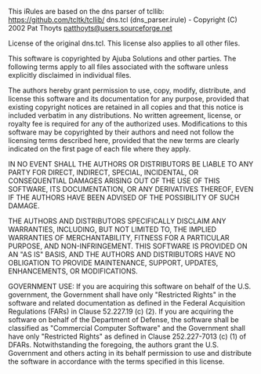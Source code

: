 This iRules are based on the dns parser of tcllib: https://github.com/tcltk/tcllib/
dns.tcl (dns_parser.irule) - Copyright (C) 2002 Pat Thoyts <patthoyts@users.sourceforge.net>

License of the original dns.tcl. This license also applies to all other files.

This software is copyrighted by Ajuba Solutions and other parties.
The following terms apply to all files associated with the software
unless explicitly disclaimed in individual files.

The authors hereby grant permission to use, copy, modify, distribute,
and license this software and its documentation for any purpose,
provided that existing copyright notices are retained in all copies
and that this notice is included verbatim in any distributions. No
written agreement, license, or royalty fee is required for any of the
authorized uses.  Modifications to this software may be copyrighted by
their authors and need not follow the licensing terms described here,
provided that the new terms are clearly indicated on the first page of
each file where they apply.

IN NO EVENT SHALL THE AUTHORS OR DISTRIBUTORS BE LIABLE TO ANY PARTY
FOR DIRECT, INDIRECT, SPECIAL, INCIDENTAL, OR CONSEQUENTIAL DAMAGES
ARISING OUT OF THE USE OF THIS SOFTWARE, ITS DOCUMENTATION, OR ANY
DERIVATIVES THEREOF, EVEN IF THE AUTHORS HAVE BEEN ADVISED OF THE
POSSIBILITY OF SUCH DAMAGE.

THE AUTHORS AND DISTRIBUTORS SPECIFICALLY DISCLAIM ANY WARRANTIES,
INCLUDING, BUT NOT LIMITED TO, THE IMPLIED WARRANTIES OF
MERCHANTABILITY, FITNESS FOR A PARTICULAR PURPOSE, AND
NON-INFRINGEMENT.  THIS SOFTWARE IS PROVIDED ON AN "AS IS" BASIS, AND
THE AUTHORS AND DISTRIBUTORS HAVE NO OBLIGATION TO PROVIDE
MAINTENANCE, SUPPORT, UPDATES, ENHANCEMENTS, OR MODIFICATIONS.

GOVERNMENT USE: If you are acquiring this software on behalf of the
U.S. government, the Government shall have only "Restricted Rights" in
the software and related documentation as defined in the Federal
Acquisition Regulations (FARs) in Clause 52.227.19 (c) (2).  If you
are acquiring the software on behalf of the Department of Defense, the
software shall be classified as "Commercial Computer Software" and the
Government shall have only "Restricted Rights" as defined in Clause
252.227-7013 (c) (1) of DFARs.  Notwithstanding the foregoing, the
authors grant the U.S. Government and others acting in its behalf
permission to use and distribute the software in accordance with the
terms specified in this license.